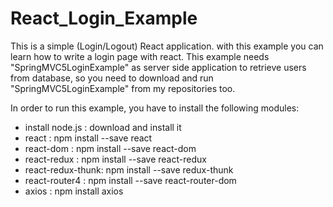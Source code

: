 # React_Login_Example

This is a simple (Login/Logout) React application. with this example you can learn how to write a login page with react. This example needs "SpringMVC5LoginExample" as server side application to retrieve users from database, so you need to download and run  "SpringMVC5LoginExample" from my repositories too. 


In order to run this example, you have to install the following modules:

- install node.js :      download and install it
- react :                npm install --save  react
- react-dom :            npm install --save  react-dom
- react-redux :          npm install --save  react-redux
- react-redux-thunk:     npm install --save  redux-thunk 
- react-router4 :        npm install --save  react-router-dom
- axios :                npm install axios

